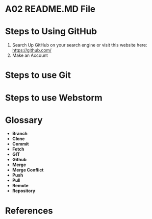 # A02 README.MD File

# Steps to Using GitHub

1. Search Up GitHub on your search engine or visit this website here:  https://github.com/
2. Make an Account

# Steps to use Git



# Steps to use Webstorm 



# Glossary 

- **Branch**
- **Clone**
- **Commit**
- **Fetch**
- **GIT**
- **Github**
- **Merge**
- **Merge Conflict**
- **Push**
- **Pull**
- **Remote**
- **Repository**

# References
